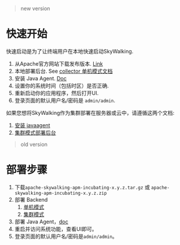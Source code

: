 
>new version
# 快速开始
快速启动是为了让终端用户在本地快速启动SkyWalking.

1. 从Apache官方网站下载发布版本. [Link](http://skywalking.apache.org/downloads/)
1. 本地部署后台. See [collector 单机模式文档](Deploy-backend-in-standalone-mode.md)
1. 安装 Java Agent. [Doc](Deploy-skywalking-agent.md)
1. 设置你的系统时间（包括时区）是否正确.
1. 重新启动你的应用程序，然后打开UI.
1. 登录页面的默认用户名/密码是 `admin/admin`.

如果您想将SkyWalking作为集群部署在服务器或云中，请遵循这两个文档:
1. [安装 javaagent](Deploy-skywalking-agent.md)
1. [集群模式部署后台](Deploy-backend-in-cluster-mode.md)



>old version
# 部署步骤
1. 下载`apache-skywalking-apm-incubating-x.y.z.tar.gz` 或 `apache-skywalking-apm-incubating-x.y.z.zip`
1. 部署 Backend
   1. [单机模式](Deploy-backend-in-standalone-mode-CN.md)
   1. [集群模式](Deploy-backend-in-cluster-mode-CN.md)
1. 部署 Java Agent，[doc](Deploy-skywalking-agent-CN.md)
1. 重启并访问系统功能，查看UI即可。
1. 登录页面的默认用户名/密码是`admin/admin`。






